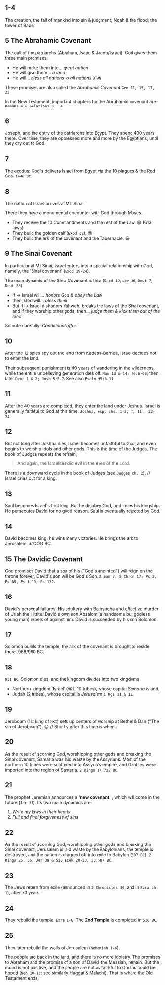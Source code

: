 ## 1-4

The creation, the fall of mankind into sin & judgment; Noah & the flood; the tower of Babel

## 5 The Abrahamic Covenant
The call of the patriarchs (Abraham, Isaac & Jacob/Israel). God gives them three main promises:

- He will make them into… _great nation_
- He will give them… _a land_
- He will… _bless all nations to all nations_ `BTAN`

These promises are also called the *Abrahamic Covenant* `Gen 12, 15, 17, 22`

In the New Testament, important chapters for the Abrahamic covenant are:
`Romans 4 & Galatians 3 - 4`

## 6
Joseph, and the entry of the patriarchs into Egypt. They spend 400 years there. Over time, they are oppressed more and more by the Egyptians, until they cry out to God.

## 7
The exodus: God's delivers Israel from Egypt via the 10 plagues & the Red Sea. `1446 BC`.

## 8
The nation of Israel arrives at Mt. Sinai.

There they have a monumental encounter with God through Moses.

- They receive the 10 Commandments and the rest of the Law. 😀 (613 laws)
- They build the golden calf (`Exod 32`). ☹️
- They build the ark of the covenant and the Tabernacle. 😀

## 9 The Sinai Covenant
In particular at Mt Sinai, Israel enters into a special relationship with God, namely, the 'Sinai covenant' (`Exod 19-24`).

The main dynamic of the Sinai Covenant is this: (`Exod 19`, `Lev 26`, `Deut 7`, `Deut 28`)
- If → Israel will… _honors God & obey the Law_
- then, God will… _bless them_
- But if → Israel dishonors Yahweh, breaks the laws of the Sinai covenant, and if they worship other gods, then… _judge them & kick them out of the land_

So note carefully: _Conditional offer_

## 10
After the 12 spies spy out the land from Kadesh-Barnea, Israel decides not to enter the land.

Their subsequent punishment is 40 years of wandering in the wilderness, while the entire unbelieving generation dies off. `Num 13 & 14; 26:6-65`; then later `Deut 1 & 2; Josh 5:5-7`. See also `Psalm 95:8-11`

## 11
After the 40 years are completed, they enter the land under Joshua. Israel is generally faithful to God at this time. `Joshua, esp. chs. 1-2, 7, 11 , 22-24`.

## 12
But not long after Joshua dies, Israel becomes unfaithful to God, and even begins to worship idols and other gods. This is the time of the Judges. The book of Judges repeats the refrain,

> And again, the Israelites did evil in the eyes of the Lord.

There is a downward cycle in the book of Judges (see `Judges ch. 2`). // Israel cries out for a king.

## 13
Saul becomes Israel's first king. But he disobey God, and loses his kingship. He persecutes David for no good reason. Saul is eventually rejected by God.

## 14
David becomes king; he wins many victories. He brings the ark to Jerusalem. ±1OOO BC.


## 15 The Davidic Covenant
God promises David that a son of his ("God's anointed") will reign on the throne forever; David's son will be God's Son. `2 Sam 7; 2 Chron 17; Ps 2, Ps 89, Ps 1 10, Ps 132`.

## 16
David's personal failures: His adultery with Bathsheba and effective murder of Uriah the Hittite. David's own son Absalom (a handsome but godless young man) rebels of against him. David is succeeded by his son Solomon.

## 17
Solomon builds the temple; the ark of the covenant is brought to reside there. 966/960 BC.

## 18
`931 BC`. Solomon dies, and the kingdom divides into two kingdoms

- Northern-kingdom 'Israel' (`NKI`, 10 tribes), whose capital _Samaria_ is and,
- Judah (2 tribes), whose capital is _Jerusalem_ `1 Kgs 11 & 12`.

## 19
Jeroboam (1st king of `NKI`) sets up centers of worship at Bethel & Dan ("The sin of Jeroboam"). ☹️ // Shortly after this time is when…

## 20
As the result of scorning God, worshipping other gods and breaking the Sinai covenant, Samaria was laid waste by the Assyrians. Most of the northern 10 tribes were scattered into Assyria's empire, and Gentiles were imported into the region of Samaria. `2 Kings 17`. `722 BC`.

## 21
The prophet Jeremiah announces a '**new covenant**' , which will come in the future (`Jer 31`).
Its two main dynamics are:

1. _Write my laws in their hearts_
2. _Full and final forgiveness of sins_

## 22
As the result of scorning God, worshipping other gods and breaking the Sinai covenant, Jerusalem is laid waste by the Babylonians, the temple is destroyed, and the nation is dragged off into exile to Babylon (`587 BC`). `2 Kings 25, 36; Jer 39 & 52; Ezek 20-23, 33`. `587 BC`.

## 23
The Jews return from exile (announced in `2 Chronicles 36`, and in `Ezra ch. 1`), after 70 years.

## 24
They rebuild the temple. `Ezra 1-6`. The **2nd Temple** is completed in `516 BC`.

## 25
They later rebuild the walls of Jerusalem (`Nehemiah 1-6`).

The people are back in the land, and there is no more idolatry. The promises to Abraham and the promise of a son of David, the Messiah, remain. But the mood is not positive, and the people are not as faithful to God as could be hoped (`Neh 10-13`; see similarly Haggai & Malachi). That is where the Old Testament ends.